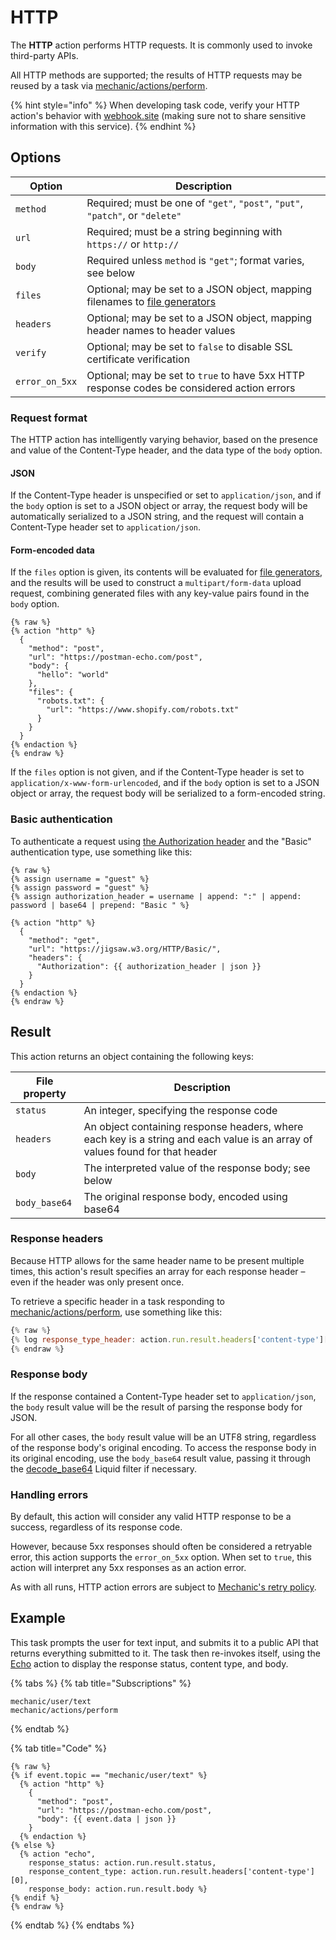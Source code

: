 # HTTP

The **HTTP** action performs HTTP requests. It is commonly used to invoke third-party APIs.

All HTTP methods are supported; the results of HTTP requests may be reused by a task via [mechanic/actions/perform](../../techniques/responding-to-action-results.md).

{% hint style="info" %}
When developing task code, verify your HTTP action's behavior with [webhook.site](https://webhook.site/) (making sure not to share sensitive information with this service).
{% endhint %}

## Options

| Option         | Description                                                                                     |
| -------------- | ----------------------------------------------------------------------------------------------- |
| `method`       | Required; must be one of `"get"`, `"post"`, `"put"`, `"patch"`, or `"delete"`                   |
| `url`          | Required; must be a string beginning with `https://` or `http://`                               |
| `body`         | Required unless `method` is `"get"`; format varies, see below                                   |
| `files`        | Optional; may be set to a JSON object, mapping filenames to [file generators](file-generators/) |
| `headers`      | Optional; may be set to a JSON object, mapping header names to header values                    |
| `verify`       | Optional; may be set to `false` to disable SSL certificate verification                         |
| `error_on_5xx` | Optional; may be set to `true` to have 5xx HTTP response codes be considered action errors      |

### Request format

The HTTP action has intelligently varying behavior, based on the presence and value of the Content-Type header, and the data type of the `body` option.

#### JSON

If the Content-Type header is unspecified or set to `application/json`, and if the `body` option is set to a JSON object or array, the request body will be automatically serialized to a JSON string, and the request will contain a Content-Type header set to `application/json`.

#### Form-encoded data

If the `files` option is given, its contents will be evaluated for [file generators](file-generators/), and the results will be used to construct a `multipart/form-data` upload request, combining generated files with any key-value pairs found in the `body` option.

```liquid
{% raw %}
{% action "http" %}
  {
    "method": "post",
    "url": "https://postman-echo.com/post",
    "body": {
      "hello": "world"
    },
    "files": {
      "robots.txt": {
        "url": "https://www.shopify.com/robots.txt"
      }
    }
  }
{% endaction %}
{% endraw %}
```

If the `files` option is not given, and if the Content-Type header is set to `application/x-www-form-urlencoded`, and if the `body` option is set to a JSON object or array, the request body will be serialized to a form-encoded string.

### Basic authentication

To authenticate a request using [the Authorization header](https://developer.mozilla.org/en-US/docs/Web/HTTP/Headers/Authorization) and the "Basic" authentication type, use something like this:

```liquid
{% raw %}
{% assign username = "guest" %}
{% assign password = "guest" %}
{% assign authorization_header = username | append: ":" | append: password | base64 | prepend: "Basic " %}

{% action "http" %}
  {
    "method": "get",
    "url": "https://jigsaw.w3.org/HTTP/Basic/",
    "headers": {
      "Authorization": {{ authorization_header | json }}
    }
  }
{% endaction %}
{% endraw %}
```

## Result

This action returns an object containing the following keys:

| File property | Description                                                                                                                  |
| ------------- | ---------------------------------------------------------------------------------------------------------------------------- |
| `status`      | An integer, specifying the response code                                                                                     |
| `headers`     | An object containing response headers, where each key is a string and each value is an array of values found for that header |
| `body`        | The interpreted value of the response body; see below                                                                        |
| `body_base64` | The original response body, encoded using base64                                                                             |

### Response headers

Because HTTP allows for the same header name to be present multiple times, this action's result specifies an array for each response header – even if the header was only present once.

To retrieve a specific header in a task responding to [mechanic/actions/perform](./), use something like this:

```javascript
{% raw %}
{% log response_type_header: action.run.result.headers['content-type'][0] %}
{% endraw %}
```

### Response body

If the response contained a Content-Type header set to `application/json`, the `body` result value will be the result of parsing the response body for JSON.

For all other cases, the `body` result value will be an UTF8 string, regardless of the response body's original encoding. To access the response body in its original encoding, use the `body_base64` result value, passing it through the [decode\_base64](http.md) Liquid filter if necessary.

### Handling errors

By default, this action will consider any valid HTTP response to be a success, regardless of its response code.

However, because 5xx responses should often be considered a retryable error, this action supports the `error_on_5xx` option. When set to `true`, this action will interpret any 5xx responses as an action error.

As with all runs, HTTP action errors are subject to [Mechanic's retry policy](../runs/retries.md).

## Example

This task prompts the user for text input, and submits it to a public API that returns everything submitted to it. The task then re-invokes itself, using the [Echo](echo.md) action to display the response status, content type, and body.

{% tabs %}
{% tab title="Subscriptions" %}
```
mechanic/user/text
mechanic/actions/perform
```
{% endtab %}

{% tab title="Code" %}
```liquid
{% raw %}
{% if event.topic == "mechanic/user/text" %}
  {% action "http" %}
    {
      "method": "post",
      "url": "https://postman-echo.com/post",
      "body": {{ event.data | json }}
    }
  {% endaction %}
{% else %}
  {% action "echo",
    response_status: action.run.result.status,
    response_content_type: action.run.result.headers['content-type'][0],
    response_body: action.run.result.body %}
{% endif %}
{% endraw %}
```
{% endtab %}
{% endtabs %}
